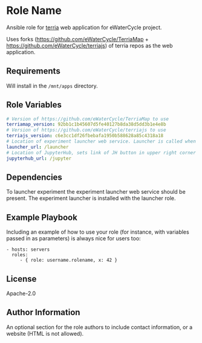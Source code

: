 Role Name
=========

Ansible role for [terria](https://terria.io) web application for eWaterCycle project.

Uses forks (https://github.com/eWaterCycle/TerriaMap + https://github.com/eWaterCycle/terriajs) of terria repos as the web application.

Requirements
------------

Will install in the `/mnt/apps` directory.

Role Variables
--------------

```yaml
# Version of https://github.com/eWaterCycle/TerriaMap to use
terriamap_version: 92bb1c1b45607d5fe40127b8da38d5dd3b1e4e8b
# Version of https://github.com/eWaterCycle/terriajs to use
terriajs_version: c6e3cc1df26fbebafa1950b588628a85c4318a18
# Location of experiment launcher web service. Launcher is called when start experiment button is pressed
launcher_url: /launcher
# Location of JupyterHub, sets link of JH button in upper right corner of explorer
jupyterhub_url: /jupyter
```

Dependencies
------------

To launcher experiment the experiment launcher web service should be present. The experiment launcher is installed with the launcher role.

Example Playbook
----------------

Including an example of how to use your role (for instance, with variables passed in as parameters) is always nice for users too:

    - hosts: servers
      roles:
         - { role: username.rolename, x: 42 }

License
-------

Apache-2.0

Author Information
------------------

An optional section for the role authors to include contact information, or a website (HTML is not allowed).
